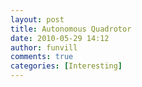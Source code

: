 ```yaml
---
layout: post
title: Autonomous Quadrotor
date: 2010-05-29 14:12
author: funvill
comments: true
categories: [Interesting]
---
```

<object width="640" height="385"><param name="movie" value="http://www.youtube.com/v/MvRTALJp8DM&hl=en_US&fs=1&"></param><param name="allowFullScreen" value="true"></param><param name="allowscriptaccess" value="always"></param><embed src="http://www.youtube.com/v/MvRTALJp8DM&hl=en_US&fs=1&" type="application/x-shockwave-flash" allowscriptaccess="always" allowfullscreen="true" width="640" height="385"></embed></object>
